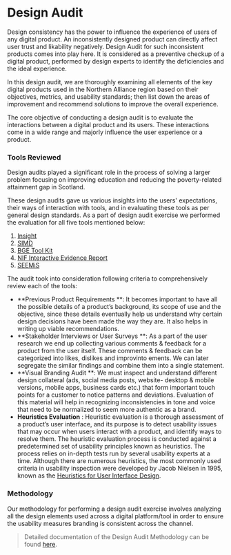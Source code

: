 # Design Audit

Design consistency has the power to influence the experience of users of any digital product. An inconsistently designed product can directly affect user trust and likability negatively. Design Audit for such inconsistent products comes into play here. It is considered as a preventive checkup of a digital product, performed by design experts to identify the deficiencies and the ideal experience.

In this design audit, we are thoroughly examining all elements of the key digital products used in the Northern Alliance region based on their objectives, metrics, and usability standards; then list down the areas of improvement and recommend solutions to improve the overall experience.

The core objective of conducting a design audit is to evaluate the interactions between a digital product and its users. These interactions come in a wide range and majorly influence the user experience or a product.

### Tools Reviewed

Design audits played a significant role in the process of solving a larger problem focusing on improving education and reducing the poverty-related attainment gap in Scotland.&#x20;

These design audits gave us various insights into the users' expectations, their ways of interaction with tools, and in evaluating these tools as per general design standards. As a part of design audit exercise we performed the evaluation for all five tools mentioned below:

1. [Insight](https://github.com/The-Data-for-Children-Collaborative/noral-design-research/blob/main/design-audit/tools/001-Insight.md)
2. [SIMD](https://github.com/The-Data-for-Children-Collaborative/noral-design-research/blob/main/design-audit/tools/002-SIMD.md)
3. [BGE Tool Kit](https://github.com/The-Data-for-Children-Collaborative/noral-design-research/blob/main/design-audit/tools/003-BGE-Toolkit.md)
4. [NIF Interactive Evidence Report](https://github.com/The-Data-for-Children-Collaborative/noral-design-research/blob/main/design-audit/tools/004-NIF-Interactive-Evidence-Report.md)
5. [SEEMiS](https://github.com/The-Data-for-Children-Collaborative/noral-design-research/blob/main/design-audit/tools/005-SEEMiS.md)

The audit took into consideration following criteria to comprehensively review each of the tools:

* **Previous Product Requirements **: It becomes important to have all the possible details of a product’s background, its scope of use and the objective, since these details eventually help us understand why certain design decisions have been made the way they are. It also helps in writing up viable recommendations.
* **Stakeholder Interviews or User Surveys **: As a part of the user research we end up collecting various comments & feedback for a product from the user itself. These comments & feedback can be categorized into likes, dislikes and improvinto ements. We can later segregate the similar findings and combine them into a single statement.
* **Visual Branding Audit **: We must inspect and understand different design collateral (ads, social media posts, website- desktop & mobile versions, mobile apps, business cards etc.) that form important touch points for a customer to notice patterns and deviations. Evaluation of this material will help in recognizing inconsistencies in tone and voice that need to be normalized to seem more authentic as a brand.
* **Heuristics Evaluation** : Heuristic evaluation is a thorough assessment of a product’s user interface, and its purpose is to detect usability issues that may occur when users interact with a product, and identify ways to resolve them. The heuristic evaluation process is conducted against a predetermined set of usability principles known as heuristics. The process relies on in-depth tests run by several usability experts at a time. Although there are numerous heuristics, the most commonly used criteria in usability inspection were developed by Jacob Nielsen in 1995, known as the [Heuristics for User Interface Design](https://www.nngroup.com/articles/ten-usability-heuristics/).

### Methodology

Our methodology for performing a design audit exercise involves analyzing all the design elements used across a digital platform/tool in order to ensure the usability measures branding is consistent across the channel.&#x20;

> Detailed documentation of the Design Audit Methodology can be found [here](https://github.com/The-Data-for-Children-Collaborative/noral-design-research/blob/main/design-audit/\_methodology.md).
